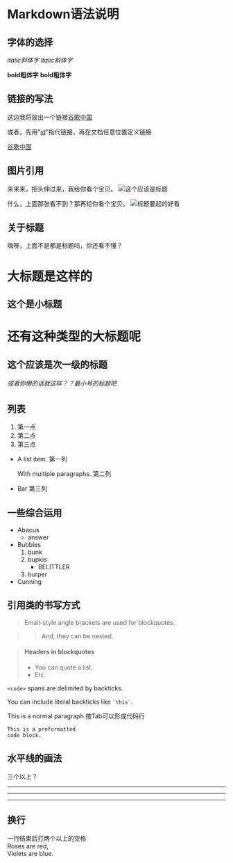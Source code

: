 Markdown语法说明
====
__字体的选择__
----
*italic斜体字*    _italic斜体字_ 

**bold粗体字** __bold粗体字__

__链接的写法__
----
这边我将放出一个链接[谷歌中国](http://www.google.cn/ "这是一个标题,把鼠标移到连接上可以看到详情")

或者，先用"[id]"指代链接，再在文档任意位置定义链接

[谷歌中国][id]

[id]: http://www.google.cn/ "这边还是有详情的，不然你怎么看的到"

__图片引用__
----
来来来，把头伸过来，我给你看个宝贝。
![这个应该是标题](https://i.pximg.net/c/600x600/img-master/img/2017/10/31/15/05/22/65679058_p0_master1200.jpg "这个是详情，难受啊马飞" )

什么，上面那张看不到？那再给你看个宝贝。
![标题要起的好看][id]

[id]: https://timgsa.baidu.com/timg?image&quality=80&size=b9999_10000&sec=1518188969173&di=df2050bf2e5f3ac1e82881ca827baedb&imgtype=0&src=http%3A%2F%2Fa-ssl.duitang.com%2Fuploads%2Fitem%2F201603%2F27%2F20160327150618_Az8EL.jpeg "我去，这么垃圾的啊，居然还是看不到图片,垃圾微软"

__关于标题__
----

嗨呀，上面不是都是标题吗，你还看不懂？

大标题是这样的
====

这个是小标题
----

# 还有这种类型的大标题呢 #

## 这个应该是次一级的标题 ##

###### 或者你懒的话就这样？？最小号的标题吧

__列表__
----

1.   第一点
2.   第二点
3.   第三点

*   A list item. 第一列

    With multiple paragraphs. 第二列

*   Bar 第三列

一些综合运用
----

*   Abacus
    * answer
*   Bubbles
    1.  bunk
    2.  bupkis
        * BELITTLER
    3. burper
*   Cunning

__引用类的书写方式__
----
> Email-style angle brackets
> are used for blockquotes.

> > And, they can be nested.

> #### Headers in blockquotes
> 
> * You can quote a list.
> * Etc.



`<code>` spans are delimited
by backticks.

You can include literal backticks
like `` `this` ``.

This is a normal paragraph.按Tab可以形成代码行

    This is a preformatted
    code block.

__水平线的画法__
---
三个以上？

---

* * *

- - - - 


换行
---
一行结束后打两个以上的空格   
Roses are red,   
Violets are blue.
